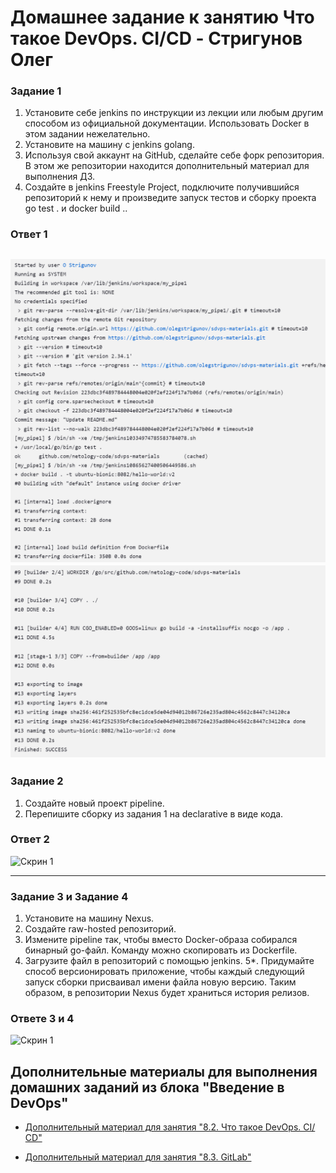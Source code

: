 
# Домашнее задание к занятию **Что такое DevOps. СI/СD - Стригунов Олег**
### Задание 1
1. Установите себе jenkins по инструкции из лекции или любым другим способом из официальной документации. Использовать Docker в этом задании нежелательно.
2. Установите на машину с jenkins golang.
3. Используя свой аккаунт на GitHub, сделайте себе форк репозитория. В этом же репозитории находится дополнительный материал для выполнения ДЗ.
4. Создайте в jenkins Freestyle Project, подключите получившийся репозиторий к нему и произведите запуск тестов и сборку проекта go test . и docker build ..
### Ответ 1 
![Скрин 1](https://github.com/olegstrigunov/sdvps-materials/blob/main/1.png)
![Скрин 2](https://github.com/olegstrigunov/sdvps-materials/blob/main/Снимок%20экрана%201.png)
-------
### Задание 2
1. Создайте новый проект pipeline.
2. Перепишите сборку из задания 1 на declarative в виде кода.
### Ответ 2 
![Скрин 1](https://github.com/Loginochka/cicd-8.02.hw/blob/main/img/J2s1.jpg)

------
### Задание 3 и Задание 4
1. Установите на машину Nexus.
2. Создайте raw-hosted репозиторий.
3. Измените pipeline так, чтобы вместо Docker-образа собирался бинарный go-файл. Команду можно скопировать из Dockerfile.
4. Загрузите файл в репозиторий с помощью jenkins.
5*. Придумайте способ версионировать приложение, чтобы каждый следующий запуск сборки присваивал имени файла новую версию. Таким образом, в репозитории Nexus будет храниться история релизов.
### Ответе 3 и 4 
![Скрин 1](https://github.com/Loginochka/cicd-8.02.hw/blob/main/img/J3s1.jpg)


## Дополнительные материалы для выполнения домашних заданий из блока "Введение в DevOps"


- [Дополнительный материал для занятия "8.2. Что такое DevOps. СI/СD"](CICD/8.2-hw.md)

- [Дополнительный материал для занятия "8.3. GitLab"](https://github.com/netology-code/sdvps-materials/tree/main/gitlab)

